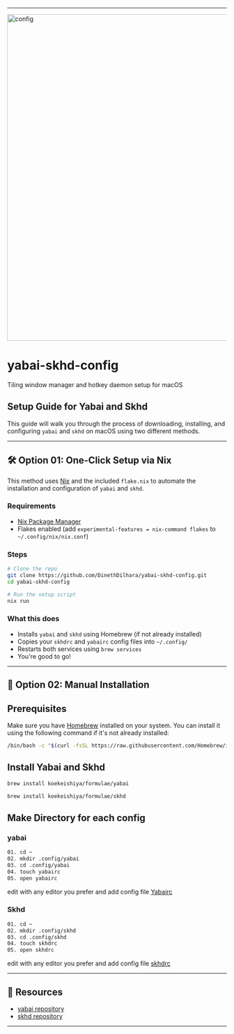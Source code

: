 
---
<img width="748" alt="config" src="https://github.com/user-attachments/assets/5ec5c4bd-e743-4715-a15c-7107a7db2323" />

# yabai-skhd-config

Tiling window manager and hotkey daemon setup for macOS

## Setup Guide for Yabai and Skhd

This guide will walk you through the process of downloading, installing, and configuring `yabai` and `skhd` on macOS using two different methods.

---

## 🛠️ Option 01: One-Click Setup via Nix

This method uses [Nix](https://nixos.org) and the included `flake.nix` to automate the installation and configuration of `yabai` and `skhd`.

### Requirements

- [Nix Package Manager](https://nixos.org/download.html)
- Flakes enabled (add `experimental-features = nix-command flakes` to `~/.config/nix/nix.conf`)

### Steps

```sh
# Clone the repo
git clone https://github.com/DinethDilhara/yabai-skhd-config.git
cd yabai-skhd-config

# Run the setup script
nix run
```

### What this does

- Installs `yabai` and `skhd` using Homebrew (if not already installed)
- Copies your `skhdrc` and `yabairc` config files into `~/.config/`
- Restarts both services using `brew services`
-  You're good to go!

---

## 🔧 Option 02: Manual Installation

## Prerequisites

Make sure you have [Homebrew](https://brew.sh/) installed on your system. You can install it using the following command if it's not already installed:

```sh
/bin/bash -c "$(curl -fsSL https://raw.githubusercontent.com/Homebrew/install/HEAD/install.sh)"
```

## Install Yabai and Skhd

```sh
brew install koekeishiya/formulae/yabai
```
```sh
brew install koekeishiya/formulae/skhd
```

## Make Directory for each config 

### yabai

```sh
01. cd ~
02. mkdir .config/yabai
03. cd .config/yabai
04. touch yabairc
05. open yabairc 
```
edit with any editor you prefer and add config file [Yabairc](https://github.com/DinethDilhara/yabai-skhd-config/blob/main/yabai/.config/yabairc)

### Skhd

```sh
01. cd ~
02. mkdir .config/skhd
03. cd .config/skhd
04. touch skhdrc
05. open skhdrc 
```
edit with any editor you prefer and add config file [skhdrc](https://github.com/DinethDilhara/yabai-skhd-config/blob/main/skhd/.config/skhdrc)

---

## 🔗 Resources

- [yabai repository](https://github.com/koekeishiya/yabai)
- [skhd repository](https://github.com/koekeishiya/skhd)

---
